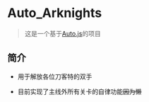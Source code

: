 # Auto_Arknights

> 这是一个基于[Auto.js](https://github.com/hyb1996/Auto.js)的项目

## 简介

- 用于解放各位刀客特的双手

- 目前实现了主线外所有关卡的自律功能~~因为懒~~